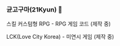 ### 균고구마(21Kyun) 👋
스킬 커스텀형 RPG - RPG 게임 코드 (제작 중)

LCK(Love City Korea) - 미연시 게임 (제작 중)

<!--
**21Kyun/21kyun** is a ✨ _special_ ✨ repository because its `README.md` (this file) appears on your GitHub profile.

Here are some ideas to get you started:

- 🔭 I’m currently working on ...
- 🌱 I’m currently learning ...
- 👯 I’m looking to collaborate on ...
- 🤔 I’m looking for help with ...
- 💬 Ask me about ...
- 📫 How to reach me: ...
- 😄 Pronouns: ...
- ⚡ Fun fact: ...
-->
